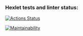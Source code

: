 ### Hexlet tests and linter status:
[![Actions Status](https://github.com/ofey51/python-project-49/actions/workflows/hexlet-check.yml/badge.svg)](https://github.com/ofey51/python-project-49/actions)

[![Maintainability](https://api.codeclimate.com/v1/badges/af083c067b2661567aac/maintainability)](https://codeclimate.com/github/ofey51/python-project-49/maintainability)
